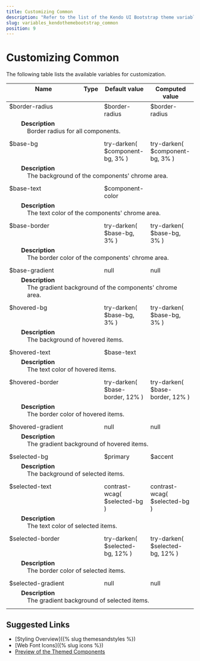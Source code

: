 ```yaml
---
title: Customizing Common
description: "Refer to the list of the Kendo UI Bootstrap theme variables available for customization."
slug: variables_kendothemebootstrap_common
position: 9
---
```


# Customizing Common

The following table lists the available variables for customization.


<style>
.theme-variables th,
.theme-variables td {
  vertical-align: top;
}

.color-preview {
  margin-right: .5em;
  border-radius: 50%;
  width: 1em;
  height: 1em;
  vertical-align: top;
  display: inline-block;
  border: 1px solid rgba(0,0,0,.08);
}

.theme-variables-description-container > div {
  margin: 0 0 .5em 2em;
}

.theme-variables-description {
  display: block;
  margin-left: 1em;
}
</style>


<table class="theme-variables">
  <colgroup>
    <col style="width: 200px; white-space:nowrap;" />
    <col />
    <col />
    <col />
  </colgroup>
  <thead>
    <tr>
      <th>Name</th>
      <th>Type</th>
      <th>Default value</th>
      <th>Computed value</th>
    </tr>
  </thead>
  <tbody>
    <tr>
      <td>$border-radius</td>
      <td></td>
      <td> $border-radius</td>
      <td> $border-radius</td>
    </tr>
    <tr>
      <td colspan="4" class="theme-variables-description-container"><div><b>Description</b><div class="theme-variables-description">Border radius for all components.</div></div>
      </td>
    </tr>
    <tr>
      <td>$base-bg</td>
      <td></td>
      <td> try-darken( $component-bg, 3% )</td>
      <td> try-darken( $component-bg, 3% )</td>
    </tr>
    <tr>
      <td colspan="4" class="theme-variables-description-container"><div><b>Description</b><div class="theme-variables-description">The background of the components' chrome area.</div></div>
      </td>
    </tr>
    <tr>
      <td>$base-text</td>
      <td></td>
      <td> $component-color</td>
      <td> </td>
    </tr>
    <tr>
      <td colspan="4" class="theme-variables-description-container"><div><b>Description</b><div class="theme-variables-description">The text color of the components' chrome area.</div></div>
      </td>
    </tr>
    <tr>
      <td>$base-border</td>
      <td></td>
      <td> try-darken( $base-bg, 3% )</td>
      <td> try-darken( $base-bg, 3% )</td>
    </tr>
    <tr>
      <td colspan="4" class="theme-variables-description-container"><div><b>Description</b><div class="theme-variables-description">The border color of the components' chrome area.</div></div>
      </td>
    </tr>
    <tr>
      <td>$base-gradient</td>
      <td></td>
      <td> null</td>
      <td> null</td>
    </tr>
    <tr>
      <td colspan="4" class="theme-variables-description-container"><div><b>Description</b><div class="theme-variables-description">The gradient background of the components' chrome area.</div></div>
      </td>
    </tr>
    <tr>
      <td>$hovered-bg</td>
      <td></td>
      <td> try-darken( $base-bg, 3% )</td>
      <td> try-darken( $base-bg, 3% )</td>
    </tr>
    <tr>
      <td colspan="4" class="theme-variables-description-container"><div><b>Description</b><div class="theme-variables-description">The background of hovered items.</div></div>
      </td>
    </tr>
    <tr>
      <td>$hovered-text</td>
      <td></td>
      <td> $base-text</td>
      <td> </td>
    </tr>
    <tr>
      <td colspan="4" class="theme-variables-description-container"><div><b>Description</b><div class="theme-variables-description">The text color of hovered items.</div></div>
      </td>
    </tr>
    <tr>
      <td>$hovered-border</td>
      <td></td>
      <td> try-darken( $base-border, 12% )</td>
      <td> try-darken( $base-border, 12% )</td>
    </tr>
    <tr>
      <td colspan="4" class="theme-variables-description-container"><div><b>Description</b><div class="theme-variables-description">The border color of hovered items.</div></div>
      </td>
    </tr>
    <tr>
      <td>$hovered-gradient</td>
      <td></td>
      <td> null</td>
      <td> null</td>
    </tr>
    <tr>
      <td colspan="4" class="theme-variables-description-container"><div><b>Description</b><div class="theme-variables-description">The gradient background of hovered items.</div></div>
      </td>
    </tr>
    <tr>
      <td>$selected-bg</td>
      <td></td>
      <td> $primary</td>
      <td> $accent</td>
    </tr>
    <tr>
      <td colspan="4" class="theme-variables-description-container"><div><b>Description</b><div class="theme-variables-description">The background of selected items.</div></div>
      </td>
    </tr>
    <tr>
      <td>$selected-text</td>
      <td></td>
      <td> contrast-wcag( $selected-bg )</td>
      <td> contrast-wcag( $selected-bg )</td>
    </tr>
    <tr>
      <td colspan="4" class="theme-variables-description-container"><div><b>Description</b><div class="theme-variables-description">The text color of selected items.</div></div>
      </td>
    </tr>
    <tr>
      <td>$selected-border</td>
      <td></td>
      <td> try-darken( $selected-bg, 12% )</td>
      <td> try-darken( $selected-bg, 12% )</td>
    </tr>
    <tr>
      <td colspan="4" class="theme-variables-description-container"><div><b>Description</b><div class="theme-variables-description">The border color of selected items.</div></div>
      </td>
    </tr>
    <tr>
      <td>$selected-gradient</td>
      <td></td>
      <td> null</td>
      <td> null</td>
    </tr>
    <tr>
      <td colspan="4" class="theme-variables-description-container"><div><b>Description</b><div class="theme-variables-description">The gradient background of selected items.</div></div>
      </td>
    </tr>
    </tbody>
</table>


## Suggested Links

* [Styling Overview]({% slug themesandstyles %})
* [Web Font Icons]({% slug icons %})
* [Preview of the Themed Components](../)

